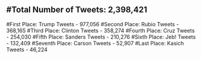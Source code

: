 #Total Number of Tweets: 2,398,421 
---
#First Place: Trump Tweets - 977,056
#Second Place: Rubio Tweets - 368,165
#Third Place: Clinton Tweets - 358,274
#Fourth Place: Cruz Tweets - 254,030
#Fifth Place: Sanders Tweets - 210,276
#Sixth Place: Jeb! Tweets - 132,409
#Seventh Place: Carson Tweets - 52,907
#Last Place: Kasich Tweets - 46,224
